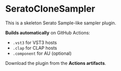 # SeratoCloneSampler

This is a skeleton Serato Sample-like sampler plugin.

**Builds automatically** on GitHub Actions:

- `.vst3` for VST3 hosts
- `.clap` for CLAP hosts
- `.component` for AU (optional)

Download the plugin from the **Actions artifacts**.

